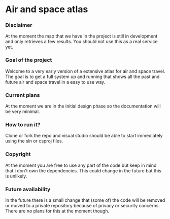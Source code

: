 # Air and space atlas

### Disclaimer
At the moment the map that we have in the project is still in development and only retrieves a few results.
You should not use this as a real service yet.

### Goal of the project
Welcome to a very early version of a extensive atlas for air and space travel.
The goal is to get a full system up and running that shows all the past and future air and space travel in a easy to use way.

### Current plans
At the moment we are in the initial design phase so the documentation will be very minimal.

### How to run it?
Clone or fork the repo and visual studio should be able to start immediately using the sln or csproj files.

### Copyright
At the moment you are free to use any part of the code but keep in mind that i don't own the dependencies.
This could change in the future but this is unlikely.

### Future availability
In the future there is a small change that (some of) the code will be removed or moved to a private repository because of privacy or security concerns.
There are no plans for this at the moment though.
